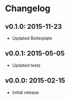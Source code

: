 # Changelog

## v0.1.0: 2015-11-23

- Updated Boilerplate

## v0.0.1: 2015-05-05

- Updated tests

## v0.0.0: 2015-02-15

- Initial release
